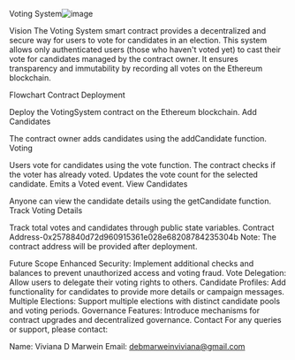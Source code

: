 Voting System![image](https://github.com/user-attachments/assets/ddcdf58d-f5a7-4f58-ace4-6a1b41c04c5c)

Vision
The Voting System smart contract provides a decentralized and secure way for users to vote for candidates in an election. This system allows only authenticated users (those who haven't voted yet) to cast their vote for candidates managed by the contract owner. It ensures transparency and immutability by recording all votes on the Ethereum blockchain.

Flowchart
Contract Deployment

Deploy the VotingSystem contract on the Ethereum blockchain.
Add Candidates

The contract owner adds candidates using the addCandidate function.
Voting

Users vote for candidates using the vote function.
The contract checks if the voter has already voted.
Updates the vote count for the selected candidate.
Emits a Voted event.
View Candidates

Anyone can view the candidate details using the getCandidate function.
Track Voting Details

Track total votes and candidates through public state variables.
Contract Address-0x2578840d72d960915361e028e68208784235304b
Note: The contract address will be provided after deployment.

Future Scope
Enhanced Security: Implement additional checks and balances to prevent unauthorized access and voting fraud.
Vote Delegation: Allow users to delegate their voting rights to others.
Candidate Profiles: Add functionality for candidates to provide more details or campaign messages.
Multiple Elections: Support multiple elections with distinct candidate pools and voting periods.
Governance Features: Introduce mechanisms for contract upgrades and decentralized governance.
Contact
For any queries or support, please contact:

Name: Viviana D Marwein
Email: debmarweinviviana@gmail.com
